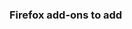 ### Firefox add-ons to add

<!--

Add a list of links to the add-ons you'd like to add.

For example

- https://addons.mozilla.org/en-US/firefox/addon/cookie-autodelete/
- https://addons.mozilla.org/en-US/firefox/addon/ublock-origin/
- etc.

-->
